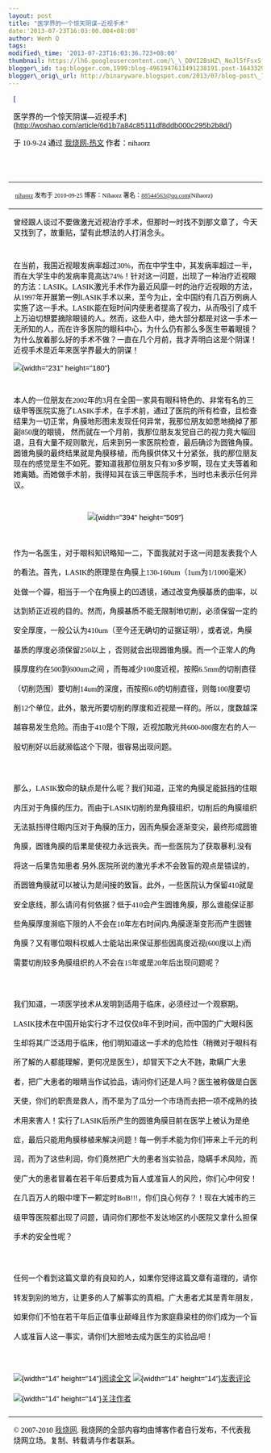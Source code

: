 ```yaml
--- 
layout: post 
title: "医学界的一个惊天阴谋―近视手术" 
date:'2013-07-23T16:03:00.004+08:00' 
author: Wenh Q
tags:
modified\_time: '2013-07-23T16:03:36.723+08:00' 
thumbnail: https://lh6.googleusercontent.com/\_\_DDVI2BsHZ\_NoJl5fFsxSfrJmcdHRgWIQCsSfhK3-A9neRbFMiuh7-g14lhhQARvpTcs3cG42jOeOjFbzWRWwqNFJVbJvY7WvL\_sIWs-Ez4lPZT\_do=s72-c
blogger\_id: tag:blogger.com,1999:blog-4961947611491238191.post-1643329588509729246
blogger\_orig\_url: http://binaryware.blogspot.com/2013/07/blog-post\_7334.html
---
```

<div
style="color: black; direction: ltr; font-family: &quot;Arial&quot;; font-size: 11pt; margin-bottom: 0; margin-left: 7.5pt; margin-right: 7.5pt; margin-top: 0; padding: 0;">

<span
style="color: #0000ee; font-family: &quot;Verdana&quot;; text-decoration: underline;">[

医学界的一个惊天阴谋—近视手术](http://woshao.com/article/6d1b7a84c85111df8ddb000c295b2b8d/)</span>

</div>

<div
style="color: black; direction: ltr; font-family: &quot;Arial&quot;; font-size: 11pt; margin-bottom: 0; margin-left: 7.5pt; margin-right: 7.5pt; margin-top: 0; padding-bottom: 8pt; padding-left: 0; padding-right: 0; padding-top: 0;">

<span style="font-family: &quot;Verdana&quot;;">于 10-9-24 通过
</span><span
style="color: #0000ee; font-family: &quot;Verdana&quot;; text-decoration: underline;">[我烧网-热文](http://woshao.com/hot/)</span><span
style="font-family: &quot;Verdana&quot;;"> 作者：nihaorz</span>

</div>

<div
style="color: black; direction: ltr; font-family: &quot;Arial&quot;; font-size: 11pt; height: 11pt; margin-bottom: 0; margin-left: 7.5pt; margin-right: 7.5pt; margin-top: 0; padding: 0;">

<span style="font-family: &quot;Verdana&quot;;"></span>

</div>

------------------------------------------------------------------------

<div
style="color: black; direction: ltr; font-family: &quot;Arial&quot;; font-size: 11pt; line-height: 1.8333333333333333; margin-bottom: 0; margin-left: 7.5pt; margin-right: 7.5pt; margin-top: 0; padding: 0;">

<span
style="font-family: &quot;Verdana&quot;; font-size: 9pt;"> </span><span
style="color: #0000ee; font-family: &quot;Verdana&quot;; font-size: 9pt; text-decoration: underline;">[nihaorz](http://woshao.com/nihaorz/)</span><span
style="font-family: &quot;Verdana&quot;; font-size: 9pt;"> 发布于
2010-09-25 博客：Nihaorz 署名：</span><span
style="color: #0000ee; font-family: &quot;Verdana&quot;; font-size: 9pt; text-decoration: underline;"><88544563@qq.com></span><span
style="font-family: &quot;Verdana&quot;; font-size: 9pt;">(Nihaorz)</span>

</div>

------------------------------------------------------------------------

<div
style="color: black; direction: ltr; font-family: &quot;Arial&quot;; font-size: 11pt; margin-bottom: 0; margin-left: 7.5pt; margin-right: 7.5pt; margin-top: 0; padding: 0;">

<span
style="font-family: &quot;Verdana&quot;;">曾经跟人谈过不要做激光近视治疗手术，但那时一时找不到那文章了，今天又找到了，故重贴，望有此想法的人打消念头。</span>

</div>

<div
style="color: black; direction: ltr; font-family: &quot;Arial&quot;; font-size: 11pt; height: 11pt; margin-bottom: 0; margin-left: 7.5pt; margin-right: 7.5pt; margin-top: 0; padding: 0;">

<span style="font-family: &quot;Verdana&quot;;"></span>

</div>

<div
style="color: black; direction: ltr; font-family: &quot;Arial&quot;; font-size: 11pt; margin-bottom: 0; margin-left: 7.5pt; margin-right: 7.5pt; margin-top: 0; padding: 0;">

<span
style="font-family: &quot;Verdana&quot;;">在当前，我国近视眼发病率超过30%，而在中学生中，其发病率超过一半，而在大学生中的发病率竟高达74%！针对这一问题，出现了一种治疗近视眼的方法：LASIK。LASIK激光手术作为最近风靡一时的治疗近视眼的方法，从1997年开展第一例LASIK手术以来，至今为止，全中国约有几百万例病人实施了这一手术。LASIK能在短时间内使患者提高了视力，从而吸引了成千上万迫切想要摘除眼镜的人。然而，这些人中，绝大部分都是对这一手术一无所知的人，而在许多医院的眼科中心，为什么仍有那么多医生带着眼镜？为什么放着那么好的手术不做？一直在几个月前，我才弄明白这是个阴谋！近视手术是近年来医学界最大的阴谋！</span>

</div>

<div
style="color: black; direction: ltr; font-family: &quot;Arial&quot;; font-size: 11pt; margin-bottom: 0; margin-left: 7.5pt; margin-right: 7.5pt; margin-top: 0; padding: 0;">

![](https://lh6.googleusercontent.com/__DDVI2BsHZ_NoJl5fFsxSfrJmcdHRgWIQCsSfhK3-A9neRbFMiuh7-g14lhhQARvpTcs3cG42jOeOjFbzWRWwqNFJVbJvY7WvL_sIWs-Ez4lPZT_do){width="231"
height="180"}

</div>

<div
style="color: black; direction: ltr; font-family: &quot;Arial&quot;; font-size: 11pt; height: 11pt; margin-bottom: 0; margin-left: 7.5pt; margin-right: 7.5pt; margin-top: 0; padding: 0;">

<span style="font-family: &quot;Verdana&quot;;"></span>

</div>

<div
style="color: black; direction: ltr; font-family: &quot;Arial&quot;; font-size: 11pt; margin-bottom: 0; margin-left: 7.5pt; margin-right: 7.5pt; margin-top: 0; padding: 0;">

<span
style="font-family: &quot;Verdana&quot;;">本人的一位朋友在2002年的3月在全国一家具有眼科特色的、非常有名的三级甲等医院实施了LASIK手术，在手术前，通过了医院的所有检查，且检查结果为一切正常，角膜地形图未发现任何异常，我那位朋友如愿地摘掉了那副850度的眼镜，
然而就在一个月前，我那位朋友发觉自己的视力竟大幅回退，且有大量不规则散光，后来到另一家医院检查，最后确诊为圆锥角膜。圆锥角膜的最终结果就是角膜移植，而角膜供体又十分紧张，我的那位朋友现在的感觉是生不如死。要知道我那位朋友只有30多岁啊，现在丈夫等着和她离婚。而她做手术前，我得知其在该三甲医院手术，当时也未表示任何异议。</span>

</div>

<div
style="color: black; direction: ltr; font-family: &quot;Arial&quot;; font-size: 11pt; height: 11pt; margin-bottom: 0; margin-left: 7.5pt; margin-right: 7.5pt; margin-top: 0; padding: 0;">

<span style="font-family: &quot;Verdana&quot;;"></span>

</div>

<div
style="color: black; direction: ltr; font-family: &quot;Arial&quot;; font-size: 11pt; margin-bottom: 0; margin-left: 7.5pt; margin-right: 7.5pt; margin-top: 0; padding: 0; text-align: center;">

![](https://lh4.googleusercontent.com/iSScT4S4GiFw1RIGNYikVchwxs-OW1WfJJaERQu3qPA5X3bkJ4eebCedgS4FpYnFW1PekMZObhD83fmqF6x3Rn1n7ODtFNUO1Y-R-bPIPLFj5EOE1ik){width="394"
height="509"}

</div>

<div
style="color: black; direction: ltr; font-family: &quot;Arial&quot;; font-size: 11pt; height: 11pt; line-height: 2.618181748823686; margin-bottom: 0; margin-left: 7.5pt; margin-right: 7.5pt; margin-top: 0; padding: 0;">

<span style="font-family: &quot;Verdana&quot;;"></span>

</div>

<div
style="color: black; direction: ltr; font-family: &quot;Arial&quot;; font-size: 11pt; line-height: 2.618181748823686; margin-bottom: 0; margin-left: 7.5pt; margin-right: 7.5pt; margin-top: 0; padding: 0;">

<span
style="font-family: &quot;Verdana&quot;;">作为一名医生，对于眼科知识略知一二，下面我就对于这一问题发表我个人的看法。首先，LASIK的原理是在角膜上130-160um（1um为1/1000毫米）处做一个瓣，相当于一个在角膜上的凹透镜，通过改变角膜基质的曲率，以达到矫正近视的目的。然而，角膜基质不能无限制地切削，必须保留一定的安全厚度，一般公认为410um（至今还无确切的证据证明），或者说，角膜基质的厚度必须保留250以上
，否则就会出现圆锥角膜。而一个正常人的角膜厚度约在500到600um之间
，而每减少100度近视，按照6.5mm的切削直径（切削范围）要切削14um的深度，而按照6.0的切削直径，则每100度要切削12个单位，此外，散光所要切削的厚度和近视是一样的。所以，度数越深越容易发生危险。而由于410是个下限，近视加散光共600-800度左右的人一般切削好以后就濒临这个下限，很容易出现问题。</span>

</div>

<div
style="color: black; direction: ltr; font-family: &quot;Arial&quot;; font-size: 11pt; height: 11pt; line-height: 2.618181748823686; margin-bottom: 0; margin-left: 7.5pt; margin-right: 7.5pt; margin-top: 0; padding: 0;">

<span style="font-family: &quot;Verdana&quot;;"></span>

</div>

<div
style="color: black; direction: ltr; font-family: &quot;Arial&quot;; font-size: 11pt; line-height: 2.618181748823686; margin-bottom: 0; margin-left: 7.5pt; margin-right: 7.5pt; margin-top: 0; padding: 0;">

<span
style="font-family: &quot;Verdana&quot;;">那么，LASIK致命的缺点是什么呢？我们知道，正常的角膜足能抵挡的住眼内压对于角膜的压力。而由于LASIK切削的是角膜组织，切削后的角膜组织无法抵挡得住眼内压对于角膜的压力，因而角膜会逐渐变尖，最终形成圆锥角膜，圆锥角膜的后果是使视力永远丧失。而一些医院为了获取暴利,没有将这一后果告知患者.另外,医院所说的激光手术不会致盲的观点是错误的，而圆锥角膜就可以被认为是间接的致盲。此外，一些医院认为保留410就是安全底线，那么请问有何依据？低于410会产生圆锥角膜，那么谁能保证那些角膜厚度濒临下限的人不会在10年左右时间内,角膜逐渐变形而产生圆锥角膜？又有哪位眼科权威人士能站出来保证那些因高度近视(600度以上)而需要切削较多角膜组织的人不会在15年或是20年后出现问题呢？</span>

</div>

<div
style="color: black; direction: ltr; font-family: &quot;Arial&quot;; font-size: 11pt; height: 11pt; line-height: 2.618181748823686; margin-bottom: 0; margin-left: 7.5pt; margin-right: 7.5pt; margin-top: 0; padding: 0;">

<span style="font-family: &quot;Verdana&quot;;"></span>

</div>

<div
style="color: black; direction: ltr; font-family: &quot;Arial&quot;; font-size: 11pt; line-height: 2.618181748823686; margin-bottom: 0; margin-left: 7.5pt; margin-right: 7.5pt; margin-top: 0; padding: 0;">

<span
style="font-family: &quot;Verdana&quot;;">我们知道，一项医学技术从发明到适用于临床，必须经过一个观察期。LASIK技术在中国开始实行才不过仅仅8年不到时间，而中国的广大眼科医生却将其广泛适用于临床，他们明知道这一手术的危险性（稍微对于眼科有所了解的人都能理解，更何况是医生），却冒天下之大不韪，欺瞒广大患者，把广大患者的眼睛当作试验品，请问你们还是人吗？医生被称做是白医天使，你们的职责是救人，而不是为了瓜分一个市场而去把一项不成熟的技术用来害人！实行了LASIK后所产生的圆锥角膜目前在医学上被认为是绝症，最后只能用角膜移植来解决问题！每一例手术能为你们带来上千元的利润，而为了这些利润，你们竟然把广大的患者当实验品，隐瞒手术风险，而使广大的患者冒着在若干年后要成为盲人或准盲人的风险，你们心中何安！在几百万人的眼中埋下一颗定时BoB!!!，你们良心何存？！现在大城市的三级甲等医院都出现了问题，请问你们那些不发达地区的小医院又拿什么担保手术的安全性呢？</span>

</div>

<div
style="color: black; direction: ltr; font-family: &quot;Arial&quot;; font-size: 11pt; height: 11pt; line-height: 2.618181748823686; margin-bottom: 0; margin-left: 7.5pt; margin-right: 7.5pt; margin-top: 0; padding: 0;">

<span style="font-family: &quot;Verdana&quot;;"></span>

</div>

<div
style="color: black; direction: ltr; font-family: &quot;Arial&quot;; font-size: 11pt; line-height: 2.618181748823686; margin-bottom: 0; margin-left: 7.5pt; margin-right: 7.5pt; margin-top: 0; padding: 0;">

<span
style="font-family: &quot;Verdana&quot;;">任何一个看到这篇文章的有良知的人，如果你觉得这篇文章有道理的，请你转发到别的地方，让更多的人了解事实的真相。广大患者尤其是青年朋友，如果你们不怕在若干年后正值事业颠峰且作为家庭鼎梁柱的你们成为一个盲人或准盲人这一事实，请你们大胆地去成为医生的实验品吧！</span>

</div>

<div
style="color: black; direction: ltr; font-family: &quot;Arial&quot;; font-size: 11pt; height: 11pt; line-height: 2.618181748823686; margin-bottom: 0; margin-left: 7.5pt; margin-right: 7.5pt; margin-top: 0; padding: 0;">

<span style="font-family: &quot;Verdana&quot;;"></span>

</div>

<div
style="color: black; direction: ltr; font-family: &quot;Arial&quot;; font-size: 11pt; line-height: 2.727272727272727; margin-bottom: 0; margin-left: 7.5pt; margin-right: 7.5pt; margin-top: 0; padding: 0;">

![](https://lh3.googleusercontent.com/_lSYCb2tOkUi0MffsaLdQgYh_V5jWmiChDiwOeKlsJAi8HhjTHIcxWPRKj9cdb-j2UkIQoXSX9U0_qp3OFUzglvELiYlg2R0BqK-jOpFLJBHWPWHisQ){width="14"
height="14"}<span
style="color: #0000ee; font-family: &quot;Verdana&quot;; text-decoration: underline;">[阅读全文](http://woshao.com/article/6d1b7a84c85111df8ddb000c295b2b8d/)</span><span
style="font-family: &quot;Verdana&quot;;"> </span>![](https://lh3.googleusercontent.com/_lSYCb2tOkUi0MffsaLdQgYh_V5jWmiChDiwOeKlsJAi8HhjTHIcxWPRKj9cdb-j2UkIQoXSX9U0_qp3OFUzglvELiYlg2R0BqK-jOpFLJBHWPWHisQ){width="14"
height="14"}<span
style="color: #0000ee; font-family: &quot;Verdana&quot;; text-decoration: underline;">[发表评论](http://woshao.com/article/6d1b7a84c85111df8ddb000c295b2b8d/#Comments)</span><span
style="font-family: &quot;Verdana&quot;;"> </span>![](https://lh3.googleusercontent.com/_lSYCb2tOkUi0MffsaLdQgYh_V5jWmiChDiwOeKlsJAi8HhjTHIcxWPRKj9cdb-j2UkIQoXSX9U0_qp3OFUzglvELiYlg2R0BqK-jOpFLJBHWPWHisQ){width="14"
height="14"}<span
style="color: #0000ee; font-family: &quot;Verdana&quot;; text-decoration: underline;">[关注作者](http://woshao.com/nihaorz/)</span>

</div>

------------------------------------------------------------------------

<div
style="color: black; direction: ltr; font-family: &quot;Arial&quot;; font-size: 11pt; margin-bottom: 0; margin-left: 7.5pt; margin-right: 7.5pt; margin-top: 0; padding: 0;">

<span style="font-family: &quot;Verdana&quot;;">© 2007-2010 </span><span
style="color: #0000ee; font-family: &quot;Verdana&quot;; text-decoration: underline;">[我烧网](http://woshao.com/)</span><span
style="font-family: &quot;Verdana&quot;;">.
我烧网的全部内容均由博客作者自行发布，不代表我烧网立场。复制、转载请与作者联系。</span>

</div>
